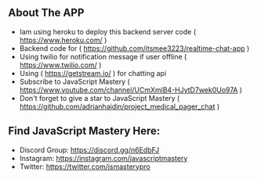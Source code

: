 ## About The APP
- Iam using heroku to deploy this backend server code ( https://www.heroku.com/ )
- Backend code for ( https://github.com/itsmee3223/realtime-chat-app )
- Using twilio for notification message if user offline ( https://www.twilio.com/ )
- Using ( https://getstream.io/ ) for chatting api
- Subscribe to JavaScript Mastery ( https://www.youtube.com/channel/UCmXmlB4-HJytD7wek0Uo97A )
- Don't forget to give a star to JavaScript Mastery ( https://github.com/adrianhajdin/project_medical_pager_chat )

## Find JavaScript Mastery Here:
- Discord Group: https://discord.gg/n6EdbFJ
- Instagram: https://instagram.com/javascriptmastery
- Twitter: https://twitter.com/jsmasterypro
